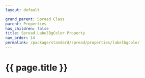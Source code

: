 ```yaml
---
layout: default

grand_parent: Spread Class
parent: Properties
has_children: false
title: Spread.LabelBgColor Property
nav_order: 14
permalink: /package/standard/spread/properties/labelbgcolor
---
```

# {{ page.title }}
